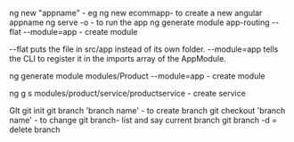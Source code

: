 ng new "appname" - eg ng new ecommapp- to create a new angular appname
ng serve -o - to run the app
ng generate module app-routing --flat --module=app - create module

--flat puts the file in src/app instead of its own folder.
--module=app tells the CLI to register it in the imports array of the AppModule.

ng generate module modules/Product  --module=app - create module

ng g s modules/product/service/productservice - create service

GIt
git init
git branch 'branch name' - to create branch
git checkout 'branch name' - to change 
git branch- list and say current branch
git branch -d = delete branch